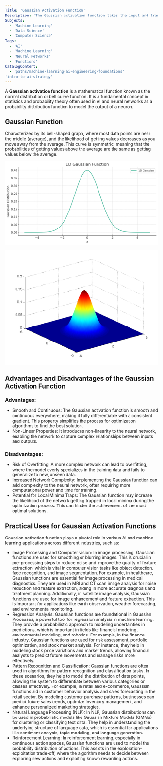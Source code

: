 ```yaml
---
Title: 'Gaussian Activation Function'
Description: 'The Gaussian activation function takes the input and transforms it into a Gaussian or Normal Distribution curve, with the output values varying depending on the specific implementation and parameters.'
Subjects:
  - 'Machine Learning'
  - 'Data Science'
  - 'Computer Science'
Tags:
  - 'AI'
  - 'Machine Learning'
  - 'Neural Networks'
  - 'Functions'
CatalogContent:
  - 'paths/machine-learning-ai-engineering-foundations'
'intro-to-ai-strategy'
---
```


A **Gaussian activation function** is a mathematical function known as the normal distribution or bell curve function. It is a fundamental concept in statistics and probability theory often used in AI and neural networks as a probability distribution function to model the output of a neuron. 

## Gaussian Function

Characterized by its bell-shaped graph, where most data points are near the middle (average), and the likelihood of getting values decreases as you move away from the average. This curve is symmetric, meaning that the probabilities of getting values above the average are the same as getting values below the average.

![1D Gaussian function](<../../../../../../media/1D Gaussian Function.png>)

![2D Gaussian function](<../../../../../../media/2D Gaussian function.png>)

## Advantages and Disadvantages of the Gaussian Activation Function

### Advantages: 
- Smooth and Continuous: The Gaussian activation function is smooth and continuous everywhere, making it fully differentiable with a consistent gradient. This property simplifies the process for optimization algorithms to find the best solution.
- Non-Linear Properties: It introduces non-linearity to the neural network, enabling the network to capture complex relationships between inputs and outputs.

### Disadvantages: 
- Risk of Overfitting: A more complex network can lead to overfitting, where the model overly specializes in the training data and fails to generalize to new, unseen data.
- Increased Network Complexity: Implementing the Gaussian function can add complexity to the neural network, often requiring more computational power and time for training.
- Potential for Local Minima Traps: The Gaussian function may increase the likelihood of the network getting trapped in local minima during the optimization process. This can hinder the achievement of the most optimal solutions.

## Practical Uses for Gaussian Activation Functions

Gaussian activation function plays a pivotal role in various AI and machine learning applications across different industries, such as:

- Image Processing and Computer vision: In image processing, Gaussian functions are used for smoothing or blurring images. This is crucial in pre-processing steps to reduce noise and improve the quality of feature extraction, which is vital in computer vision tasks like object detection, face recognition, and image segmentation. For example, in healthcare, Gaussian functions are essential for image processing in medical diagnostics. They are used in MRI and CT scan image analysis for noise reduction and feature extraction, aiding in more accurate diagnosis and treatment planning. Additionally, in satellite image analysis, Gaussian functions are used for image enhancement and feature extraction. This is important for applications like earth observation, weather forecasting, and environmental monitoring. 
- Regression Analysis: Gaussian functions are foundational in Gaussian Processes, a powerful tool for regression analysis in machine learning. They provide a probabilistic approach to modeling uncertainties in predictions, which is important in fields like financial modeling, environmental modeling, and robotics. For example, in the finance industry, Gaussian functions are used for risk assessment, portfolio optimization, and stock market analysis. For instance, they help in modeling stock price variations and market trends, allowing financial analysts to predict future movements and manage risks more effectively.
- Pattern Recognition and Classification: Gaussian functions are often used in algorithms for pattern recognition and classification tasks. In these scenarios, they help to model the distribution of data points, allowing the system to differentiate between various categories or classes effectively. For example, in retail and e-commerce, Gaussian functions aid in customer behavior analysis and sales forecasting in the retail sector. By modeling customer purchase patterns, businesses can predict future sales trends, optimize inventory management, and enhance personalized marketing strategies.
- Natural Language Processing (NLP): In NLP, Gaussian distributions can be used in probabilistic models like Gaussian Mixture Models (GMMs) for clustering or classifying text data. They help in understanding the underlying structure of language data, which is essential for applications like sentiment analysis, topic modeling, and language generation.
- Reinforcement Learning: In reinforcement learning, especially in continuous action spaces, Gaussian functions are used to model the probability distribution of actions. This assists in the exploration-exploitation trade-off, where the algorithm needs to decide between exploring new actions and exploiting known rewarding actions.